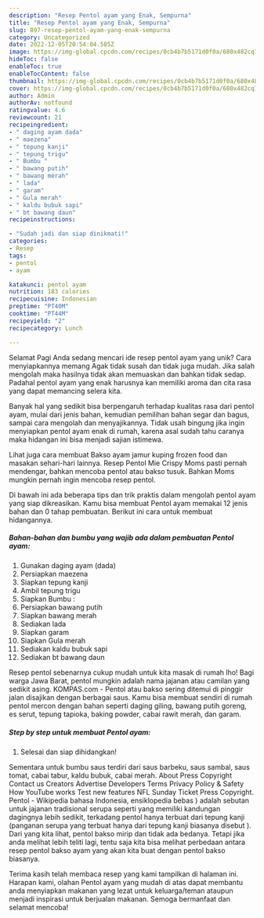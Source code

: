 ```yaml
---
description: "Resep Pentol ayam yang Enak, Sempurna"
title: "Resep Pentol ayam yang Enak, Sempurna"
slug: 897-resep-pentol-ayam-yang-enak-sempurna
category: Uncategorized
date: 2022-12-05T20:54:04.585Z
image: https://img-global.cpcdn.com/recipes/0cb4b7b5171d0f0a/680x482cq70/pentol-ayam-foto-resep-utama.jpg
hideToc: false
enableToc: true
enableTocContent: false
thumbnail: https://img-global.cpcdn.com/recipes/0cb4b7b5171d0f0a/680x482cq70/pentol-ayam-foto-resep-utama.jpg
cover: https://img-global.cpcdn.com/recipes/0cb4b7b5171d0f0a/680x482cq70/pentol-ayam-foto-resep-utama.jpg
author: Admin
authorAv: notfound
ratingvalue: 4.6
reviewcount: 21
recipeingredient:
- " daging ayam dada"
- " maezena"
- " tepung kanji"
- " tepung trigu"
- " Bumbu "
- " bawang putih"
- " bawang merah"
- " lada"
- " garam"
- " Gula merah"
- " kaldu bubuk sapi"
- " bt bawang daun"
recipeinstructions:

- "Sudah jadi dan siap dinikmati!"
categories:
- Resep
tags:
- pentol
- ayam

katakunci: pentol ayam 
nutrition: 183 calories
recipecuisine: Indonesian
preptime: "PT40M"
cooktime: "PT44M"
recipeyield: "2"
recipecategory: Lunch

---
```



Selamat Pagi Anda sedang mencari ide resep pentol ayam yang unik? Cara menyiapkannya memang Agak tidak susah dan tidak juga mudah. Jika salah mengolah maka hasilnya tidak akan memuaskan dan bahkan tidak sedap. Padahal pentol ayam yang enak harusnya kan memiliki aroma dan cita rasa yang dapat memancing selera kita.


Banyak hal yang sedikit bisa berpengaruh terhadap kualitas rasa dari pentol ayam, mulai dari jenis bahan, kemudian pemilihan bahan segar dan bagus, sampai cara mengolah dan menyajikannya. Tidak usah bingung jika ingin menyiapkan pentol ayam enak di rumah, karena asal sudah tahu caranya maka hidangan ini bisa menjadi sajian istimewa.

Lihat juga cara membuat Bakso ayam jamur kuping frozen food dan masakan sehari-hari lainnya. Resep Pentol Mie Crispy Moms pasti pernah mendengar, bahkan mencoba pentol atau bakso tusuk. Bahkan Moms mungkin pernah ingin mencoba resep pentol.


Di bawah ini ada beberapa tips dan trik praktis dalam mengolah pentol ayam yang siap dikreasikan. Kamu bisa membuat Pentol ayam memakai 12 jenis bahan dan 0 tahap pembuatan. Berikut ini cara untuk membuat hidangannya.

<!--inarticleads1-->

##### Bahan-bahan dan bumbu yang wajib ada dalam pembuatan Pentol ayam:

1. Gunakan  daging ayam (dada)
1. Persiapkan  maezena
1. Siapkan  tepung kanji
1. Ambil  tepung trigu
1. Siapkan  Bumbu :
1. Persiapkan  bawang putih
1. Siapkan  bawang merah
1. Sediakan  lada
1. Siapkan  garam
1. Siapkan  Gula merah
1. Sediakan  kaldu bubuk sapi
1. Sediakan  bt bawang daun


Resep pentol sebenarnya cukup mudah untuk kita masak di rumah lho! Bagi warga Jawa Barat, pentol mungkin adalah nama jajanan atau camilan yang sedikit asing. KOMPAS.com - Pentol atau bakso sering ditemui di pinggir jalan disajikan dengan berbagai saus. Kamu bisa membuat sendiri di rumah pentol mercon dengan bahan seperti daging giling, bawang putih goreng, es serut, tepung tapioka, baking powder, cabai rawit merah, dan garam. 

<!--inarticleads2-->

##### Step by step untuk membuat Pentol ayam:


1. Selesai dan siap dihidangkan!

Sementara untuk bumbu saus terdiri dari saus barbeku, saus sambal, saus tomat, cabai tabur, kaldu bubuk, cabai merah. About Press Copyright Contact us Creators Advertise Developers Terms Privacy Policy &amp; Safety How YouTube works Test new features NFL Sunday Ticket Press Copyright. Pentol - Wikipedia bahasa Indonesia, ensiklopedia bebas ) adalah sebutan untuk jajanan tradisional serupa seperti yang memiliki kandungan dagingnya lebih sedikit, terkadang pentol hanya terbuat dari tepung kanji (panganan serupa yang terbuat hanya dari tepung kanji biasanya disebut ). Dari yang kita lihat, pentol bakso mirip dan tidak ada bedanya. Tetapi jika anda melihat lebih teliti lagi, tentu saja kita bisa melihat perbedaan antara resep pentol bakso ayam yang akan kita buat dengan pentol bakso biasanya. 

Terima kasih telah membaca resep yang kami tampilkan di halaman ini. Harapan kami, olahan Pentol ayam yang mudah di atas dapat membantu anda menyiapkan makanan yang lezat untuk keluarga/teman ataupun menjadi inspirasi untuk berjualan makanan. Semoga bermanfaat dan selamat mencoba!
